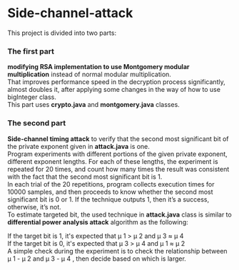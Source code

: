 # Side-channel-attack
This project is divided into two parts:

### The first part
**modifying RSA implementation to use Montgomery modular multiplication** instead of normal modular multiplication.  
That improves performance speed in the decryption process significantly, almost doubles it, after applying some changes in the way of how to use bigInteger class.  
This part uses **crypto.java** and **montgomery.java** classes.  

### The second part
**Side-channel timing attack** to verify that the second most significant bit of the private exponent given in **attack.java** is one.  
Program experiments with different portions of the given private exponent, different exponent lengths. 
For each of these lengths, the experiment is repeated for 20 times, and count how many times the result was consistent with the fact that the second most
significant bit is 1.  
In each trial of the 20 repetitions, program collects execution times for 10000 samples, and then proceeds to know whether the second most significant bit is 0 or 1. If the technique outputs 1, then it’s a success, otherwise, it’s not.  
To estimate targeted bit, the used technique in **attack.java** class is similar to **differential power analysis attack** algorithm as the following:  

If the target bit is 1, it's expected that μ 1 > μ 2 and μ 3 ≈ μ 4  
If the target bit is 0, it's expected that μ 3 > μ 4 and μ 1 ≈ μ 2  
A simple check during the experiment is to check the relationship between μ 1 - μ 2 and μ 3 - μ 4 , then decide based on which is larger.  

